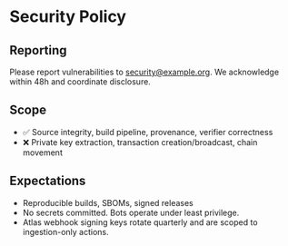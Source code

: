 # Security Policy

## Reporting
Please report vulnerabilities to security@example.org. We acknowledge within 48h and coordinate disclosure.

## Scope
- ✅ Source integrity, build pipeline, provenance, verifier correctness
- ❌ Private key extraction, transaction creation/broadcast, chain movement

## Expectations
- Reproducible builds, SBOMs, signed releases
- No secrets committed. Bots operate under least privilege.
- Atlas webhook signing keys rotate quarterly and are scoped to ingestion-only actions.
